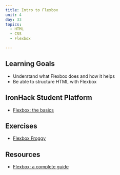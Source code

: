 ```yaml
---
title: Intro to Flexbox
unit: 4
day: 33
topics:
  - HTML
  - CSS
  - Flexbox

---
```

## Learning Goals

* Understand what Flexbox does and how it helps
* Be able to structure HTML with Flexbox

## IronHack Student Platform

* [Flexbox: the basics](http://learn.ironhack.com/#/learning_unit/7135)

## Exercises

* [Flexbox Froggy](https://flexboxfroggy.com/#es)

## Resources

* [Flexbox: a complete guide](https://css-tricks.com/snippets/css/a-guide-to-flexbox/)
